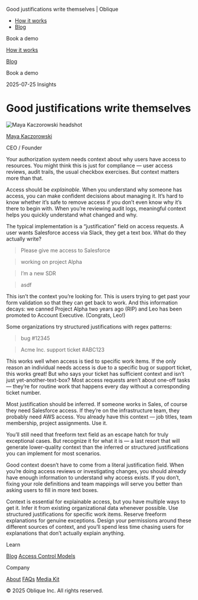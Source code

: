 Good justifications write themselves | Oblique                   

[](/)

*   [How it works](/how-it-works/)
*   [Blog](/blog/)

Book a demo

[How it works](/how-it-works/)

[Blog](/blog/)

Book a demo

2025-07-25 Insights

# Good justifications write themselves

![Maya Kaczorowski headshot](/cdn-cgi/image/onerror=redirect,width=40,height=40,fit=cover,format=webp/_astro/maya-circle.tBHysl24.png)

[Maya Kaczorowski](/about/)

CEO / Founder

Your authorization system needs context about why users have access to resources. You might think this is just for compliance — user access reviews, audit trails, the usual checkbox exercises. But context matters more than that.

Access should be _explainable_. When you understand why someone has access, you can make confident decisions about managing it. It’s hard to know whether it’s safe to remove access if you don’t even know why it’s there to begin with. When you’re reviewing audit logs, meaningful context helps you quickly understand what changed and why.

The typical implementation is a “justification” field on access requests. A user wants Salesforce access via Slack, they get a text box. What do they actually write?

> Please give me access to Salesforce

> working on project Alpha

> I’m a new SDR

> asdf

This isn’t the context you’re looking for. This is users trying to get past your form validation so that they can get back to work. And this information decays: we canned Project Alpha two years ago (RIP) and Leo has been promoted to Account Executive. (Congrats, Leo!)

Some organizations try structured justifications with regex patterns:

> bug #12345

> Acme Inc. support ticket #ABC123

This works well when access is tied to specific work items. If the only reason an individual needs access is due to a specific bug or support ticket, this works great! But who says your ticket has sufficient context and isn’t just yet-another-text-box? Most access requests aren’t about one-off tasks — they’re for routine work that happens every day without a corresponding ticket number.

Most justification should be inferred. If someone works in Sales, of course they need Salesforce access. If they’re on the infrastructure team, they probably need AWS access. You already have this context — job titles, team membership, project assignments. Use it.

You’ll still need that freeform text field as an escape hatch for truly exceptional cases. But recognize it for what it is — a last resort that will generate lower-quality context than the inferred or structured justifications you can implement for most scenarios.

Good context doesn’t have to come from a literal justification field. When you’re doing access reviews or investigating changes, you should already have enough information to understand why access exists. If you don’t, fixing your role definitions and team mappings will serve you better than asking users to fill in more text boxes.

Context is essential for explainable access, but you have multiple ways to get it. Infer it from existing organizational data whenever possible. Use structured justifications for specific work items. Reserve freeform explanations for genuine exceptions. Design your permissions around these different sources of context, and you’ll spend less time chasing users for explanations that don’t actually explain anything.

[](https://www.linkedin.com/company/oblique-security/)[](https://bsky.app/profile/oblique.security)[](https://x.com/obliquesecurity)[](https://github.com/oblique-security)[](https://www.youtube.com/@oblique-security)

Learn

[Blog](/blog/) [Access Control Models](/resources/access-control-models)

Company

[About](/about/) [FAQs](/faq/) [Media Kit](https://drive.google.com/drive/folders/1HdrPyzHnw4xzDR9EqqdAM5kHh_72AJUw)

© 2025 Oblique Inc. All rights reserved.